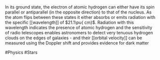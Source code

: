 In its ground state, the electron of atomic hydrogen can either have its spin parallel or antiparallel (in the opposite direction) to that of the nucleus. As the atom flips between these states it either absorbs or emits radiation with the specific [[wavelength]] of $21.1\pu{ cm}$. Radiation with this wavelength indicates the presence of atomic hydrogen and the sensitivity of radio telescopes enables astronomers to detect very tenuous hydrogen clouds on the edges of galaxies - and their [[orbital velocity]] can be measured using the Doppler shift and provides evidence for dark matter

#Physics #Stars